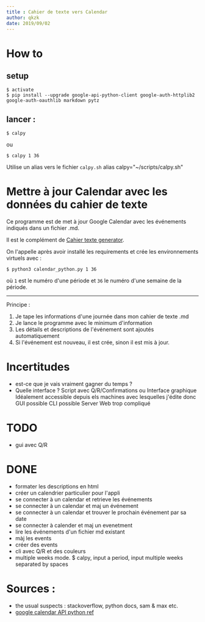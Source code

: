 ```yaml
---
title : Cahier de texte vers Calendar
author: qkzk
date: 2019/09/02
---
```


# How to

## setup

~~~
$ activate
$ pip install --upgrade google-api-python-client google-auth-httplib2 google-auth-oauthlib markdown pytz
~~~

## lancer :

~~~
$ calpy
~~~

ou

~~~
$ calpy 1 36
~~~

Utilise un alias vers le fichier `calpy.sh`
alias calpy="~/scripts/calpy.sh"

# Mettre à jour Calendar avec les données du cahier de texte

Ce programme est de met à jour Google Calendar avec les événements indiqués
dans un fichier .md.

Il est le complément de [Cahier texte generator](https://github.com/qkzk/cahier_texte_generator).

On l'appelle après avoir installé les requirements et crée les environnements
virtuels avec :

```shell
$ python3 calendar_python.py 1 36
```

où `1` est le numéro d'une période et `36` le numéro d'une semaine de la
période.

---


Principe :

1. Je tape les informations d'une journée dans mon cahier de texte .md
2. Je lance le programme avec le minimum d'information
3. Les détails et descriptions de l'événement sont ajoutés automatiquement
4. Si l'événement est nouveau, il est crée, sinon il est mis à jour.


# Incertitudes
* est-ce que je vais vraiment gagner du temps ?
* Quelle interface ? Script avec Q/R/Confirmations ou Interface graphique
    Idéalement accessible depuis els machines avec lesquelles j'édite donc
    GUI possible
    CLI possible
    Server Web trop compliqué

# TODO
* gui avec Q/R

# DONE
* formater les descriptions en html
* créer un calendrier particulier pour l'appli
* se connecter à un calendar et retrieve les événements
* se connecter à un calendar et maj un événement
* se connecter à un calendar et trouver le prochain événement par sa date
* se connecter à calender et maj un evenetment
* lire les événements d'un fichier md existant
* màj les events
* créer des events
* cli avec Q/R et des couleurs
* multiple weeks mode. $ calpy, input a period, input multiple weeks separated
  by spaces

# Sources :

* the usual suspects : stackoverflow, python docs, sam & max etc.
* [google calendar API python ref](https://developers.google.com/calendar/quickstart/python?authuser=2)
